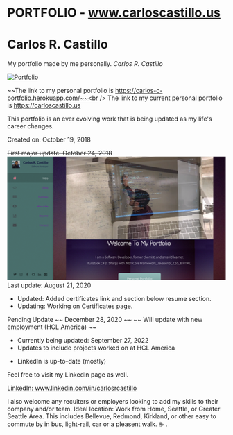 # PORTFOLIO - www.carloscastillo.us
# Carlos R. Castillo

My portfolio made by me personally.  *Carlos R. Castillo*

[![Portfolio](https://img.shields.io/badge/Resume-PDF-brightgreen.svg)](https://carlos-c-portfolio.herokuapp.com/images/Resume-Carlos-R-Castillo.pdf)

~~The link to my personal portfolio is https://carlos-c-portfolio.herokuapp.com/~~<br />
The link to my current personal portfolio is https://carloscastillo.us

This portfolio is an ever evolving work that is being updated as my life's career changes.


Created on: October 19, 2018

~~First major update: October 24, 2018~~<br>
![](public/images/ScreenShotPortfolio.png?raw=true)
Last update: August 21, 2020
- Updated:  Added certificates link and section below resume section.
- Updating:  Working on Certificates page.

Pending Update
~~ December 28, 2020 ~~
~~  Will update with new employment (HCL America) ~~
* Currently being updated:  September 27, 2022
* Updates to include projects worked on at HCL America
- LinkedIn is up-to-date (mostly)



 Feel free to visit my LinkedIn page as well.


[LinkedIn:  ](www.linkedin.com/in/carlosrcastillo)
www.linkedin.com/in/carlosrcastillo

I also welcome any recuiters or employers looking to add my skills to their company and/or team.
Ideal location:  Work from Home, Seattle, or Greater Seattle Area.  This includes Bellevue, Redmond, Kirkland, or other easy to commute by in bus, light-rail, car or a pleasent walk.
:coffee: .
